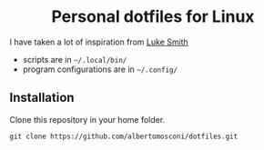 <h1 align="center">Personal dotfiles for Linux</h1>

I have taken a lot of inspiration from [Luke Smith](https://www.github.com/lukesmithxyz "Luke Smith")

- scripts are in  `~/.local/bin/`
- program configurations are in  `~/.config/`

## Installation
Clone this repository in your home folder.

```
git clone https://github.com/albertomosconi/dotfiles.git  
```
